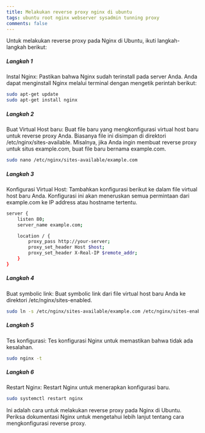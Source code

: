 ```yaml
---
title: Melakukan reverse proxy nginx di ubuntu
tags: ubuntu root nginx webserver sysadmin tunning proxy
comments: false
---
```


Untuk melakukan reverse proxy pada Nginx di Ubuntu, ikuti langkah-langkah berikut:


##### Langkah 1
Instal Nginx: Pastikan bahwa Nginx sudah terinstall pada server Anda. Anda dapat menginstall Nginx melalui terminal dengan mengetik perintah berikut:

```bash 
sudo apt-get update
sudo apt-get install nginx
```

##### Langkah 2
Buat Virtual Host baru: Buat file baru yang mengkonfigurasi virtual host baru untuk reverse proxy Anda. Biasanya file ini disimpan di direktori /etc/nginx/sites-available. Misalnya, jika Anda ingin membuat reverse proxy untuk situs example.com, buat file baru bernama example.com.

```bash 
sudo nano /etc/nginx/sites-available/example.com
```
##### Langkah 3
Konfigurasi Virtual Host: Tambahkan konfigurasi berikut ke dalam file virtual host baru Anda. Konfigurasi ini akan meneruskan semua permintaan dari example.com ke IP address atau hostname tertentu.
```bash 
server {
    listen 80;
    server_name example.com;

    location / {
        proxy_pass http://your-server;
        proxy_set_header Host $host;
        proxy_set_header X-Real-IP $remote_addr;
    }
}
```

##### Langkah 4
Buat symbolic link: Buat symbolic link dari file virtual host baru Anda ke direktori /etc/nginx/sites-enabled.

```bash 
sudo ln -s /etc/nginx/sites-available/example.com /etc/nginx/sites-enabled/
```

##### Langkah 5
Tes konfigurasi: Tes konfigurasi Nginx untuk memastikan bahwa tidak ada kesalahan.
```bash 
sudo nginx -t
```

##### Langkah 6
Restart Nginx: Restart Nginx untuk menerapkan konfigurasi baru.
```bash 
sudo systemctl restart nginx
```

Ini adalah cara untuk melakukan reverse proxy pada Nginx di Ubuntu. Periksa dokumentasi Nginx untuk mengetahui lebih lanjut tentang cara mengkonfigurasi reverse proxy.
